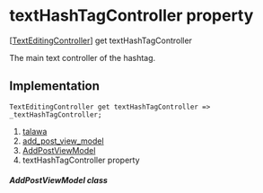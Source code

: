 
<div>

# textHashTagController property

</div>



[[TextEditingController](https://api.flutter.dev/flutter/widgets/TextEditingController-class.html)]
get textHashTagController



The main text controller of the hashtag.



## Implementation

``` language-dart
TextEditingController get textHashTagController => _textHashTagController;
```








1.  [talawa](../../index.md)
2.  [add_post_view_model](../../view_model_after_auth_view_models_add_post_view_models_add_post_view_model/)
3.  [AddPostViewModel](../../view_model_after_auth_view_models_add_post_view_models_add_post_view_model/AddPostViewModel-class.md)
4.  textHashTagController property

##### AddPostViewModel class







